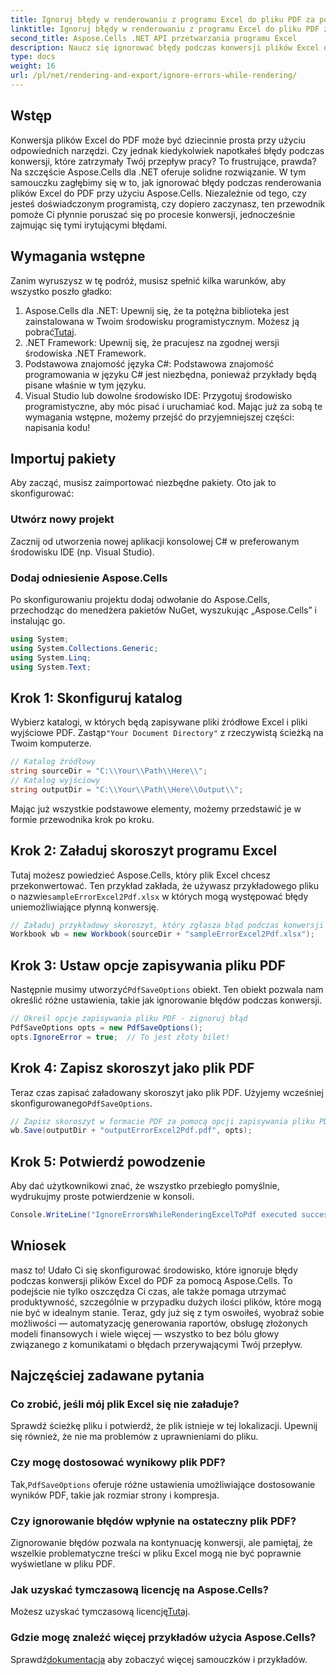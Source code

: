 ```yaml
---
title: Ignoruj błędy w renderowaniu z programu Excel do pliku PDF za pomocą Aspose.Cells
linktitle: Ignoruj błędy w renderowaniu z programu Excel do pliku PDF za pomocą Aspose.Cells
second_title: Aspose.Cells .NET API przetwarzania programu Excel
description: Naucz się ignorować błędy podczas konwersji plików Excel do PDF za pomocą Aspose.Cells dla .NET. Zawiera przewodnik krok po kroku.
type: docs
weight: 16
url: /pl/net/rendering-and-export/ignore-errors-while-rendering/
---
```

## Wstęp
Konwersja plików Excel do PDF może być dziecinnie prosta przy użyciu odpowiednich narzędzi. Czy jednak kiedykolwiek napotkałeś błędy podczas konwersji, które zatrzymały Twój przepływ pracy? To frustrujące, prawda? Na szczęście Aspose.Cells dla .NET oferuje solidne rozwiązanie. W tym samouczku zagłębimy się w to, jak ignorować błędy podczas renderowania plików Excel do PDF przy użyciu Aspose.Cells. Niezależnie od tego, czy jesteś doświadczonym programistą, czy dopiero zaczynasz, ten przewodnik pomoże Ci płynnie poruszać się po procesie konwersji, jednocześnie zajmując się tymi irytującymi błędami.
## Wymagania wstępne
Zanim wyruszysz w tę podróż, musisz spełnić kilka warunków, aby wszystko poszło gładko:
1.  Aspose.Cells dla .NET: Upewnij się, że ta potężna biblioteka jest zainstalowana w Twoim środowisku programistycznym. Możesz ją pobrać[Tutaj](https://releases.aspose.com/cells/net/).
2. .NET Framework: Upewnij się, że pracujesz na zgodnej wersji środowiska .NET Framework.
3. Podstawowa znajomość języka C#: Podstawowa znajomość programowania w języku C# jest niezbędna, ponieważ przykłady będą pisane właśnie w tym języku.
4. Visual Studio lub dowolne środowisko IDE: Przygotuj środowisko programistyczne, aby móc pisać i uruchamiać kod.
Mając już za sobą te wymagania wstępne, możemy przejść do przyjemniejszej części: napisania kodu!
## Importuj pakiety
Aby zacząć, musisz zaimportować niezbędne pakiety. Oto jak to skonfigurować:
### Utwórz nowy projekt
Zacznij od utworzenia nowej aplikacji konsolowej C# w preferowanym środowisku IDE (np. Visual Studio).
### Dodaj odniesienie Aspose.Cells
Po skonfigurowaniu projektu dodaj odwołanie do Aspose.Cells, przechodząc do menedżera pakietów NuGet, wyszukując „Aspose.Cells” i instalując go.
```csharp
using System;
using System.Collections.Generic;
using System.Linq;
using System.Text;
```
## Krok 1: Skonfiguruj katalog
 Wybierz katalogi, w których będą zapisywane pliki źródłowe Excel i pliki wyjściowe PDF. Zastąp`"Your Document Directory"` z rzeczywistą ścieżką na Twoim komputerze.
```csharp
// Katalog źródłowy
string sourceDir = "C:\\Your\\Path\\Here\\";
// Katalog wyjściowy
string outputDir = "C:\\Your\\Path\\Here\\Output\\";
```
Mając już wszystkie podstawowe elementy, możemy przedstawić je w formie przewodnika krok po kroku.
## Krok 2: Załaduj skoroszyt programu Excel
Tutaj możesz powiedzieć Aspose.Cells, który plik Excel chcesz przekonwertować. Ten przykład zakłada, że używasz przykładowego pliku o nazwie`sampleErrorExcel2Pdf.xlsx` w których mogą występować błędy uniemożliwiające płynną konwersję.
```csharp
// Załaduj przykładowy skoroszyt, który zgłasza błąd podczas konwersji Excel2Pdf
Workbook wb = new Workbook(sourceDir + "sampleErrorExcel2Pdf.xlsx");
```
## Krok 3: Ustaw opcje zapisywania pliku PDF
 Następnie musimy utworzyć`PdfSaveOptions` obiekt. Ten obiekt pozwala nam określić różne ustawienia, takie jak ignorowanie błędów podczas konwersji.
```csharp
// Określ opcje zapisywania pliku PDF - zignoruj błąd
PdfSaveOptions opts = new PdfSaveOptions();
opts.IgnoreError = true;  // To jest złoty bilet!
```
## Krok 4: Zapisz skoroszyt jako plik PDF
 Teraz czas zapisać załadowany skoroszyt jako plik PDF. Użyjemy wcześniej skonfigurowanego`PdfSaveOptions`.
```csharp
// Zapisz skoroszyt w formacie PDF za pomocą opcji zapisywania pliku PDF
wb.Save(outputDir + "outputErrorExcel2Pdf.pdf", opts);
```
## Krok 5: Potwierdź powodzenie
Aby dać użytkownikowi znać, że wszystko przebiegło pomyślnie, wydrukujmy proste potwierdzenie w konsoli.
```csharp
Console.WriteLine("IgnoreErrorsWhileRenderingExcelToPdf executed successfully.\r\n");
```

## Wniosek
masz to! Udało Ci się skonfigurować środowisko, które ignoruje błędy podczas konwersji plików Excel do PDF za pomocą Aspose.Cells. To podejście nie tylko oszczędza Ci czas, ale także pomaga utrzymać produktywność, szczególnie w przypadku dużych ilości plików, które mogą nie być w idealnym stanie. Teraz, gdy już się z tym oswoiłeś, wyobraź sobie możliwości — automatyzację generowania raportów, obsługę złożonych modeli finansowych i wiele więcej — wszystko to bez bólu głowy związanego z komunikatami o błędach przerywającymi Twój przepływ. 
## Najczęściej zadawane pytania
### Co zrobić, jeśli mój plik Excel się nie załaduje?
Sprawdź ścieżkę pliku i potwierdź, że plik istnieje w tej lokalizacji. Upewnij się również, że nie ma problemów z uprawnieniami do pliku.
### Czy mogę dostosować wynikowy plik PDF?
 Tak,`PdfSaveOptions` oferuje różne ustawienia umożliwiające dostosowanie wyników PDF, takie jak rozmiar strony i kompresja.
### Czy ignorowanie błędów wpłynie na ostateczny plik PDF?
Zignorowanie błędów pozwala na kontynuację konwersji, ale pamiętaj, że wszelkie problematyczne treści w pliku Excel mogą nie być poprawnie wyświetlane w pliku PDF.
### Jak uzyskać tymczasową licencję na Aspose.Cells?
 Możesz uzyskać tymczasową licencję[Tutaj](https://purchase.aspose.com/temporary-license/).
### Gdzie mogę znaleźć więcej przykładów użycia Aspose.Cells?
 Sprawdź[dokumentacja](https://reference.aspose.com/cells/net/) aby zobaczyć więcej samouczków i przykładów.